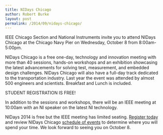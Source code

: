 ```yaml
---
title: NIDays Chicago
author: Robert Burke
layout: post
permalink: /2014/09/nidays-chicago/
---
```


IEEE Chicago Section and National Instruments invite you to attend NIDays Chicago at the Chicago Navy Pier on Wednesday, October 8 from 8:00am-5:00pm.

NIDays Chicago is a free one-day, technology and innovation meeting with more than 40 sessions, hands-on workshops and an exhibition showcasing the latest advancements for solving test, measurement, and embedded design challenges. NIDays Chicago will also have a full-day track dedicated to the transportation industry. Last year the event was attended by almost 500 engineers and scientists. Breakfast and Lunch is included.

STUDENT REGISTRATION IS FREE!

In addition to the sessions and workshops, there will be an IEEE meeting at 10:00am with an NI speaker on the latest NI technology.

NIDays 2014 is free but the IEEE meeting has limited seating. [Register today](http://us.ni.com/events/nidays/chicago) and review NIDays Chicago [schedule of events](ftp://ftp.ni.com/pub/events/nidays/2014/nidays_preliminary_agenda_2014.pdf) to determine where you will spend your time. We look forward to seeing you on October 8.
